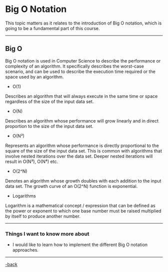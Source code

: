 # Big O Notation

This topic matters as it relates to the introduction of Big O notation, which is going to be a fundamental part of this course.

---

## Big O

Big O notation is used in Computer Science to describe the performance or complexity of an algorithm. It specifically describes the worst-case scenario, and can be used to describe the execution time required or the space used by an algorithm.

* O(1)

Describes an algorithm that will always execute in the same time or space regardless of the size of the input data set.

* O(N)

Describes an algorithm whose performance will grow linearly and in direct proportion to the size of the input data set.

* O(N²)

Represents an algorithm whose performance is directly proportional to the square of the size of the input data set. This is common with algorithms that involve nested iterations over the data set. Deeper nested iterations will result in O(N³), O(N⁴) etc.

* O(2^N)

Denotes an algorithm whose growth doubles with each addition to the input data set. The growth curve of an O(2^N) function is exponential.

* Logarithms

Logarithm is a mathematical concept / expression that can be defined as the power or exponent to which one base number must be raised multiplied by itself to produce another number.

---

### Things I want to know more about

* I would like to learn how to implement the different Big O notation approaches.

---

[-back](https://alexriverau.github.io/reading-notes/code401)

